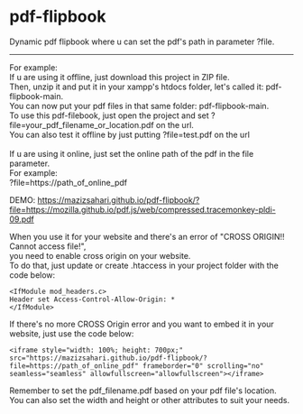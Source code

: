 # pdf-flipbook
Dynamic pdf flipbook where u can set the pdf's path in parameter ?file. <br>
<hr>
For example: <br>
If u are using it offline, just download this project in ZIP file. <br>
Then, unzip it and put it in your xampp's htdocs folder, let's called it: pdf-flipbook-main. <br>
You can now put your pdf files in that same folder: pdf-flipbook-main. <br>
To use this pdf-filebook, just open the project and set ?file=your_pdf_filename_or_location.pdf on the url. <br>
You can also test it offline by just putting ?file=test.pdf on the url <br>
<br>
If u are using it online, just set the online path of the pdf in the file parameter. <br>
For example: <br>
?file=https://path_of_online_pdf <br>

DEMO:
https://mazizsahari.github.io/pdf-flipbook/?file=https://mozilla.github.io/pdf.js/web/compressed.tracemonkey-pldi-09.pdf


When you use it for your website and there's an error of "CROSS ORIGIN!! Cannot access file!", <br>
you need to enable cross origin on your website. <br>
To do that, just update or create .htaccess in your project folder with the code below: <br>
```
<IfModule mod_headers.c>
Header set Access-Control-Allow-Origin: *
</IfModule>
```

If there's no more CROSS Origin error and you want to embed it in your website, just use the code below: <br>
```
<iframe style="width: 100%; height: 700px;" src="https://mazizsahari.github.io/pdf-flipbook/?file=https://path_of_online_pdf" frameborder="0" scrolling="no" seamless="seamless" allowfullscreen="allowfullscreen"></iframe>
```
Remember to set the pdf_filename.pdf based on your pdf file's location. <br>
You can also set the width and height or other attributes to suit your needs.
